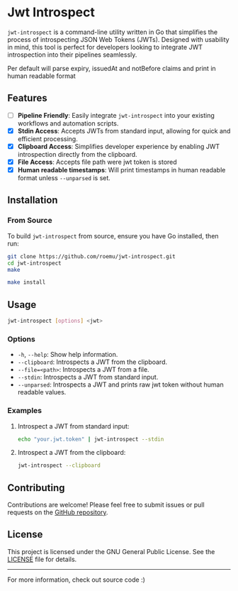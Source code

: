 # Jwt Introspect

`jwt-introspect` is a command-line utility written in Go that simplifies the process of introspecting JSON Web Tokens (JWTs). Designed with usability in mind, this tool is perfect for developers looking to integrate JWT introspection into their pipelines seamlessly.

Per default will parse expiry, issuedAt and notBefore claims and print in human readable format

## Features

- [ ] **Pipeline Friendly**: Easily integrate `jwt-introspect` into your existing workflows and automation scripts.
- [x] **Stdin Access**: Accepts JWTs from standard input, allowing for quick and efficient processing.
- [x] **Clipboard Access**: Simplifies developer experience by enabling JWT introspection directly from the clipboard.
- [x] **File Access**: Accepts file path were jwt token is stored
- [x] **Human readable timestamps**: Will print timestamps in human readable format unless `--unparsed` is set.

## Installation

### From Source

To build `jwt-introspect` from source, ensure you have Go installed, then run:

```bash
git clone https://github.com/roemu/jwt-introspect.git
cd jwt-introspect
make

make install
```

## Usage

```bash
jwt-introspect [options] <jwt>
```

### Options

- `-h`, `--help`: Show help information.
- `--clipboard`: Introspects a JWT from the clipboard.
- `--file=<path>`: Introspects a JWT from a file.
- `--stdin`: Introspects a JWT from standard input.
- `--unparsed`: Introspects a JWT and prints raw jwt token without human readable values.

### Examples

1. Introspect a JWT from standard input:

   ```bash
   echo "your.jwt.token" | jwt-introspect --stdin
   ```

2. Introspect a JWT from the clipboard:

   ```bash
   jwt-introspect --clipboard
   ```

## Contributing

Contributions are welcome! Please feel free to submit issues or pull requests on the [GitHub repository](https://github.com/roemu/jwt-introspect).

## License

This project is licensed under the GNU General Public License. See the [LICENSE](./LICENSE) file for details.

---

For more information, check out source code :)
